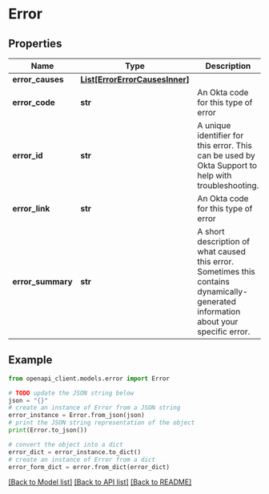 # Error


## Properties

Name | Type | Description | Notes
------------ | ------------- | ------------- | -------------
**error_causes** | [**List[ErrorErrorCausesInner]**](ErrorErrorCausesInner.md) |  | [optional] 
**error_code** | **str** | An Okta code for this type of error | [optional] 
**error_id** | **str** | A unique identifier for this error. This can be used by Okta Support to help with troubleshooting. | [optional] 
**error_link** | **str** | An Okta code for this type of error | [optional] 
**error_summary** | **str** | A short description of what caused this error. Sometimes this contains dynamically-generated information about your specific error. | [optional] 

## Example

```python
from openapi_client.models.error import Error

# TODO update the JSON string below
json = "{}"
# create an instance of Error from a JSON string
error_instance = Error.from_json(json)
# print the JSON string representation of the object
print(Error.to_json())

# convert the object into a dict
error_dict = error_instance.to_dict()
# create an instance of Error from a dict
error_form_dict = error.from_dict(error_dict)
```
[[Back to Model list]](../README.md#documentation-for-models) [[Back to API list]](../README.md#documentation-for-api-endpoints) [[Back to README]](../README.md)


